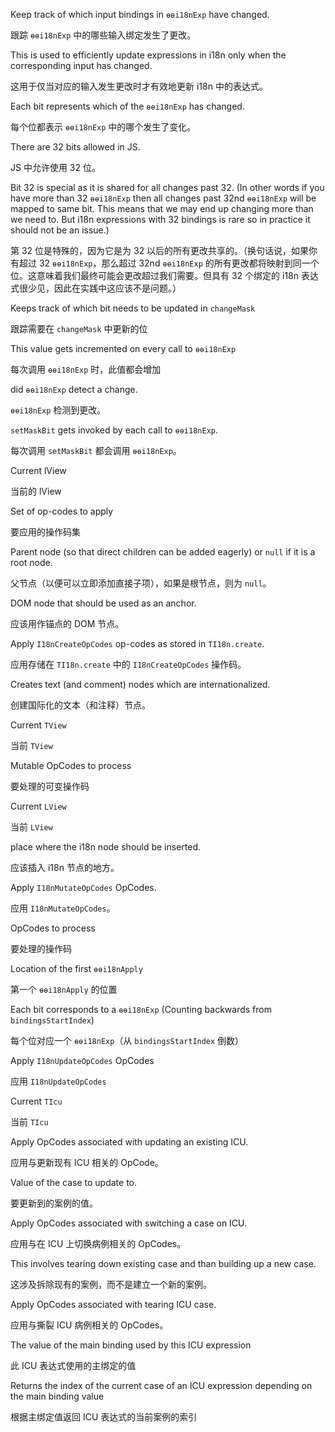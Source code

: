 Keep track of which input bindings in `ɵɵi18nExp` have changed.

跟踪 `ɵɵi18nExp` 中的哪些输入绑定发生了更改。

This is used to efficiently update expressions in i18n only when the corresponding input has
changed.

这用于仅当对应的输入发生更改时才有效地更新 i18n 中的表达式。

Each bit represents which of the `ɵɵi18nExp` has changed.

每个位都表示 `ɵɵi18nExp` 中的哪个发生了变化。

There are 32 bits allowed in JS.

JS 中允许使用 32 位。

Bit 32 is special as it is shared for all changes past 32. \(In other words if you have more
than 32 `ɵɵi18nExp` then all changes past 32nd `ɵɵi18nExp` will be mapped to same bit. This means
that we may end up changing more than we need to. But i18n expressions with 32 bindings is rare
so in practice it should not be an issue.\)

第 32 位是特殊的，因为它是为 32 以后的所有更改共享的。（换句话说，如果你有超过 32 `ɵɵi18nExp`，那么超过 32nd `ɵɵi18nExp` 的所有更改都将映射到同一个位。这意味着我们最终可能会更改超过我们需要。但具有 32 个绑定的 i18n 表达式很少见，因此在实践中这应该不是问题。）

Keeps track of which bit needs to be updated in `changeMask`

跟踪需要在 `changeMask` 中更新的位

This value gets incremented on every call to `ɵɵi18nExp`

每次调用 `ɵɵi18nExp` 时，此值都会增加

did `ɵɵi18nExp` detect a change.

`ɵɵi18nExp` 检测到更改。

`setMaskBit` gets invoked by each call to `ɵɵi18nExp`.

每次调用 `setMaskBit` 都会调用 `ɵɵi18nExp`。

Current lView

当前的 lView

Set of op-codes to apply

要应用的操作码集

Parent node \(so that direct children can be added eagerly\) or `null` if it is
    a root node.

父节点（以便可以立即添加直接子项），如果是根节点，则为 `null`。

DOM node that should be used as an anchor.

应该用作锚点的 DOM 节点。

Apply `I18nCreateOpCodes` op-codes as stored in `TI18n.create`.

应用存储在 `TI18n.create` 中的 `I18nCreateOpCodes` 操作码。

Creates text \(and comment\) nodes which are internationalized.

创建国际化的文本（和注释）节点。

Current `TView`

当前 `TView`

Mutable OpCodes to process

要处理的可变操作码

Current `LView`

当前 `LView`

place where the i18n node should be inserted.

应该插入 i18n 节点的地方。

Apply `I18nMutateOpCodes` OpCodes.

应用 `I18nMutateOpCodes`。

OpCodes to process

要处理的操作码

Location of the first `ɵɵi18nApply`

第一个 `ɵɵi18nApply` 的位置

Each bit corresponds to a `ɵɵi18nExp` \(Counting backwards from
    `bindingsStartIndex`\)

每个位对应一个 `ɵɵi18nExp`（从 `bindingsStartIndex` 倒数）

Apply `I18nUpdateOpCodes` OpCodes

应用 `I18nUpdateOpCodes`

Current `TIcu`

当前 `TIcu`

Apply OpCodes associated with updating an existing ICU.

应用与更新现有 ICU 相关的 OpCode。

Value of the case to update to.

要更新到的案例的值。

Apply OpCodes associated with switching a case on ICU.

应用与在 ICU 上切换病例相关的 OpCodes。

This involves tearing down existing case and than building up a new case.

这涉及拆除现有的案例，而不是建立一个新的案例。

Apply OpCodes associated with tearing ICU case.

应用与撕裂 ICU 病例相关的 OpCodes。

The value of the main binding used by this ICU expression

此 ICU 表达式使用的主绑定的值

Returns the index of the current case of an ICU expression depending on the main binding value

根据主绑定值返回 ICU 表达式的当前案例的索引